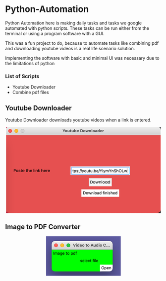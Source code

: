 # Python-Automation

Python Automation here is making daily tasks and tasks we google automated with python scripts.
These tasks can be run either from the terminal or using a program software with a GUI.

This was a fun project to do, because to automate tasks like combining pdf and downloading youtube videos is a real life scenario solution.

Implementing the software with basic and minimal UI was necessary due to the limitations of python

### List of Scripts

* Youtube Downloader
* Combine pdf files






## Youtube Downloader

Youtube Downloader downloads youtube videos when a link is entered.

<p align="center">
  <img  src="https://github.com/ajay-pk/Python-Automation/blob/main/images/1.png">

</p>

## Image to PDF Converter

<p align="center">
  <img  src="https://github.com/ajay-pk/Python-Automation/blob/main/images/Screenshot%202021-07-27%20at%205.00.40%20PM.png">

</p>

